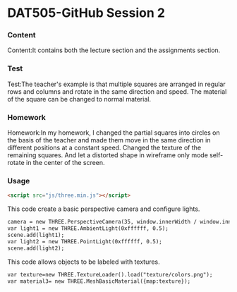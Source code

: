 # DAT505-GitHub Session 2
### Content ###
Content:It contains both the lecture section and the assignments section.
### Test ###
Test:The teacher's example is that multiple squares are arranged in regular rows and columns and rotate in the same direction and speed. The material of the square can be changed to normal material.
### Homework  ###
Homework:In my homework, I changed the partial squares into circles on the basis of the teacher and made them move in the same direction in different positions at a constant speed. Changed the texture of the remaining squares. And let a distorted shape in wireframe only mode self-rotate in the center of the screen.
### Usage ###
```html
<script src="js/three.min.js"></script>
```
This code  create a basic perspective camera and  configure lights.
```html
camera = new THREE.PerspectiveCamera(35, window.innerWidth / window.innerHeight, 300, 10000 );
var light1 = new THREE.AmbientLight(0xffffff, 0.5);
scene.add(light1);
var light2 = new THREE.PointLight(0xffffff, 0.5);
scene.add(light2);
```
This code allows objects to be labeled with textures.
```html
var texture=new THREE.TextureLoader().load("texture/colors.png");
var material3= new THREE.MeshBasicMaterial({map:texture});
```
